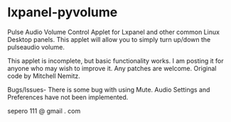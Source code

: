 lxpanel-pyvolume
================

Pulse Audio Volume Control Applet for Lxpanel and other common Linux Desktop panels.
This applet will allow you to simply turn up/down the pulseaudio volume.

This applet is incomplete, but basic functionality works. I am posting it for anyone
who may wish to improve it. Any patches are welcome. Original code by Mitchell Nemitz.


Bugs/Issues-
There is some bug with using Mute.
Audio Settings and Preferences have not been implemented.

sepero 111 @ gmail . com
